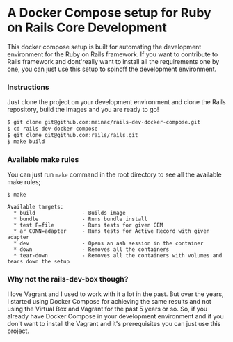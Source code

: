 # A Docker Compose setup for Ruby on Rails Core Development

This docker compose setup is built for automating the development environment for the Ruby on Rails framework. If you want to contribute to Rails framework and dont'really want to install all the requirements one by one, you can just use this setup to spinoff the development environment.

### Instructions

Just clone the project on your development environment and clone the Rails repository, build the images and you are ready to go!

```sh
$ git clone git@github.com:meinac/rails-dev-docker-compose.git
$ cd rails-dev-docker-compose
$ git clone git@github.com:rails/rails.git
$ make build
```

### Available make rules

You can just run `make` command in the root directory to see all the available make rules;

```
$ make

Available targets:
  * build               - Builds image
  * bundle              - Runs bundle install
  * test F=file         - Runs tests for given GEM
  * ar CONN=adapter     - Runs tests for Active Record with given adapter
  * dev                 - Opens an ash session in the container
  * down                - Removes all the containers
  * tear-down           - Removes all the containers with volumes and tears down the setup
```

### Why not the rails-dev-box though?

I love Vagrant and I used to work with it a lot in the past. But over the years, I started using Docker Compose for achieving the same results and not using the Virtual Box and Vagrant for the past 5 years or so. So, if you already have Docker Compose in your development environment and if you don't want to install the Vagrant and it's prerequisites you can just use this project.
